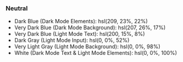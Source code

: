 ### Neutral

- Dark Blue (Dark Mode Elements): hsl(209, 23%, 22%)
- Very Dark Blue (Dark Mode Background): hsl(207, 26%, 17%)
- Very Dark Blue (Light Mode Text): hsl(200, 15%, 8%)
- Dark Gray (Light Mode Input): hsl(0, 0%, 52%)
- Very Light Gray (Light Mode Background): hsl(0, 0%, 98%)
- White (Dark Mode Text & Light Mode Elements): hsl(0, 0%, 100%)

